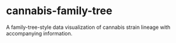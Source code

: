 # cannabis-family-tree
A family-tree-style data visualization of cannabis strain lineage with accompanying information.

